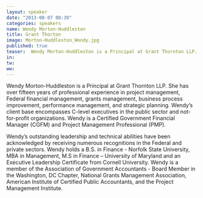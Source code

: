```yaml
---
layout: speaker
date: "2013-08-07 08:30"
categories: speakers
name: Wendy Morton-Huddleston
title: Grant Thorton 
image: Morton-Huddleston_Wendy.jpg
published: true
teaser:  Wendy Morton-Huddleston is a Principal at Grant Thornton LLP.  She has over fifteen years of professional experience in project management, Federal financial management, grants management, business process improvement, performance management, and strategic planning.  
in:
tw:
ww: 
---
```

Wendy Morton-Huddleston is a Principal at Grant Thornton LLP.  She has over fifteen years of professional experience in project management, Federal financial management, grants management, business process improvement, performance management, and strategic planning.  Wendy’s client base encompasses C-level executives in the public sector and not-for-profit organizations.  Wendy is a Certified Government Financial Manager (CGFM) and Project Management Professional (PMP).  Wendy’s outstanding leadership and technical abilities have been acknowledged by receiving numerous recognitions in the Federal and private sectors.  Wendy holds a B.S. in Finance - Norfolk State University, MBA in Management, M.S in Finance – University of Maryland and an Executive Leadership Certificate from Cornell University.  Wendy is a member of the Association of Government Accountants - Board Member in the Washington, DC Chapter, National Grants Management Association, American Institute of Certified Public Accountants, and the Project Management Institute.  